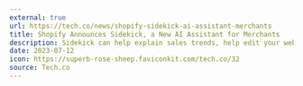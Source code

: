 ```yaml
---
external: true
url: https://tech.co/news/shopify-sidekick-ai-assistant-merchants
title: Shopify Announces Sidekick, a New AI Assistant for Merchants
description: Sidekick can help explain sales trends, help edit your website theme, or answer frequently asked questions.
date: 2023-07-12
icon: https://superb-rose-sheep.faviconkit.com/tech.co/32
source: Tech.co
---
```

